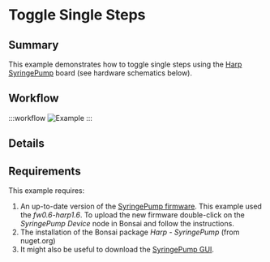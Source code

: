 # Toggle Single Steps

## Summary
This example demonstrates how to toggle single steps using the [Harp SyringePump](https://harp-tech.org/api/Harp.SyringePump.html) board (see hardware schematics below).

## Workflow

:::workflow
![Example](~/workflows/HarpExamples/SyringePump/ToggleSingleSteps/ToggleSingleSteps.bonsai)
:::

## Details
 
## Requirements
This example requires:
1. An up-to-date version of the [SyringePump firmware](https://github.com/harp-tech/device.syringepump/releases). This example used the *fw0.6-harp1.6*. To upload the new firmware double-click on the *SyringePump Device* node in Bonsai and follow the instructions.
2. The installation of the Bonsai package *Harp - SyringePump* (from nuget.org)
3. It might also be useful to download the [SyringePump GUI](https://github.com/harp-tech/device.syringepump/releases).
